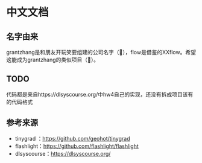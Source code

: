 # 中文文档

## 名字由来

grantzhang是和朋友开玩笑要组建的公司名字（🐶），flow是借鉴的XXflow。希望这能成为grantzhang的类似项目（🐶）。

## TODO

代码都是来自https://dlsyscourse.org/中hw4自己的实现，还没有拆成项目该有的代码格式

## 参考来源

- tinygrad ：https://github.com/geohot/tinygrad
- flashlight：https://github.com/flashlight/flashlight
- dlsyscourse：https://dlsyscourse.org/
